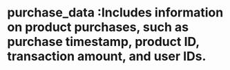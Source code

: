 # purchase_data :Includes information on product purchases, such as purchase timestamp, product ID, transaction amount, and user IDs.
